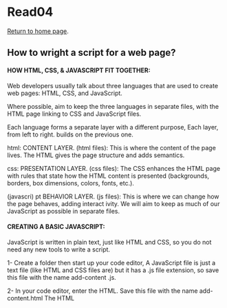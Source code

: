 # Read04

[Return to home page](https://momansi96.github.io/reading-notes/). 


## How to wright a script for a web page? 

#### HOW HTML, CSS, & JAVASCRIPT FIT TOGETHER: 

Web developers usually talk about three languages that
are used to create web pages: HTML, CSS, and JavaScript.

Where possible, aim to keep the three languages in separate files, with the HTML page linking to CSS and JavaScript files.

Each language forms a separate layer with a different purpose, Each layer, from left to right. builds on the previous one.

html:
CONTENT LAYER. (html files): 
This is where the content of the page lives. The HTML gives the page structure and adds semantics.

css:
PRESENTATION LAYER. (css files): 
The CSS enhances the HTML page with rules that state how
the HTML content is presented (backgrounds, borders, box
dimensions, colors, fonts, etc.).

(javascri) pt
BEHAVIOR LAYER. (js files):
This is where we can change how the page behaves, adding
interact ivity. We will aim to keep as much of our JavaScript as possible in separate files.


#### CREATING A BASIC JAVASCRIPT: 


JavaScript is written in plain text, just like HTML and CSS, so you do not need any new tools to write a script.

1- Create a folder then start up your code editor, A JavaScript file is just a text file (like HTML and CSS
files are) but it has a .js file extension, so save this file with the name add-content .js. 

2- In your code editor, enter the HTML. Save this file with the name add-content.html The HTML <script> element is used to load the JavaScript file into the page. It has an attribute called src, whose value is the path to the script you created. This tells the browser to find and load the script file (just like the src attribute on an <img> tag).

3- Open the HTML file in your browser. You should see that the JavaScript has been added. 

4- view the source code for the page. The source of the web page does not actually show the new element that has been added into the page; it just shows the link to the JavaScript file.

- JAVASCRIPT RUNS WHERE IT IS FOUND IN THE HTML When the browser comes across a <script> element, it stops to load the script and then checks to see if it needs to do anything.


## BASIC JAVASCRIPT INSTRUCTIONS: 


#### STATEMENTS: 

A script is a series of instructions that a computer can follow one-by-one, Each individual instruction or step is known as a statement, Statements should end with a semicolon.

STATEMENTS ARE INSTRUCTIONS AND EACH ONE STARTS ON A NEW LINE The semicolon also tells the JavaScript interpreter
when a step is over, indicating that it should move to the next step. 


#### COMMENTS: 


You should write comments to explain what your code does.
They help make your code easier to read and understand. This can help you and others who read your code.

MULTI-LINE COMMENTS: To write a comment that stretches over more than one line, you use a multi-line comment, starting with the (* characters and ending with the * /) characters.
Anything between these characters is not processed· by the JavaScript interpreter.


#### WHAT IS A VARIABLE? 


A script will have to temporarily store the bits of information it needs to do its job. It can store this data in variables.

A variable is a good name for this concept because the data stored in a variable can change (or vary) each time a script runs.

- Before you use a variable you need to announce that you want to use them, this involves creating a variable and giving it a name. 
(var name;)

- Once you created the variable you can tell it what kind of information you want to stor in it. 
(name = 'Mohammed'; )


#### DATA TYPES: 


JavaScript distinguishes between numbers, strings, and true or false values known as Booleans.

1- NUMERIC DATA TYPE:The numeric data type handles
numbers. 
2- STRING DATA TYPE: The strings data type consists of
letters and other characters.
3- BOOLEAN DATA TYPE: Boolean data types can have one
of two va lues: true or false. 


#### RULES FOR NAMING VARIABLES: 


- Here are six rules you must always follow when giving a variable a name: 

1- The name must begin with a letter, dollar sign ($),or an
underscore (_). It must not start with a number.

2- The name can contain letters, numbers, dollar sign ($), or an underscore (_). Note that you must not use a dash(-) or a period (.) in a variable name. 

3- You cannot use keywords or reserved words. 

4- All variables are case sensitive, so score and Score would be different variable names, but it is bad practice to create two variables that have the same name using different cases.

5- Use a name that describes the kind of information that the variable stores. 

6- If your variable name is made up of more than one word, use a capital letter for the first letter of every word after the first word.


 
